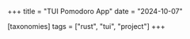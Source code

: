 +++
title = "TUI Pomodoro App"
date = "2024-10-07"

[taxonomies]
tags = ["rust", "tui", "project"]
+++